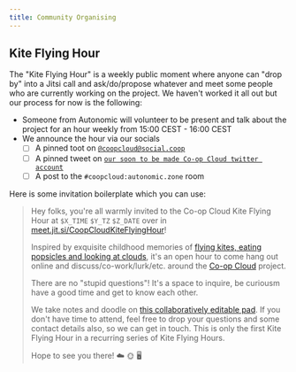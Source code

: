 ```yaml
---
title: Community Organising
---
```


## Kite Flying Hour

The "Kite Flying Hour" is a weekly public moment where anyone can "drop by" into a Jitsi call and ask/do/propose whatever and meet some people who are currently working on the project. We haven't worked it all out but our process for now is the following:

- Someone from Autonomic will volunteer to be present and talk about the project for an hour weekly from 15:00 CEST - 16:00 CEST
- We announce the hour via our socials
    - [ ] A pinned toot on [`@coopcloud@social.coop`](https://social.coop/@coopcloud)
    - [ ] A pinned tweet on [`our soon to be made Co-op Cloud twitter account`](#TODO)
    - [ ] A post to the `#coopcloud:autonomic.zone` room

Here is some invitation boilerplate which you can use:

> Hey folks, you're all warmly invited to the Co-op Cloud Kite Flying Hour at `$X_TIME` `$Y_TZ` `$Z_DATE` over in [meet.jit.si/CoopCloudKiteFlyingHour](https://meet.jit.si/CoopCloudKiteFlyingHour)!
>
> Inspired by exquisite childhood memories of [flying kites, eating popsicles and looking at clouds](https://norwichhistory.org/norwich-a-z-j-is-for-jigsaw/), it's an open hour to come hang out online and discuss/co-work/lurk/etc. around the [Co-op Cloud](https://coopcloud.tech/) project.
>
> There are no "stupid questions"! It's a space to inquire, be curiousm have a good time and get to know each other.
>
> We take notes and doodle on [this collaboratively editable pad](https://pad.autonomic.zone/LqotfSJJRj69RcTtWmr7iw). If you don't have time to attend, feel free to drop your questions and some contact details also, so we can get in touch. This is only the first Kite Flying Hour in a recurring series of Kite Flying Hours.
>
> Hope to see you there! ☁️ 🌞 🖥️
